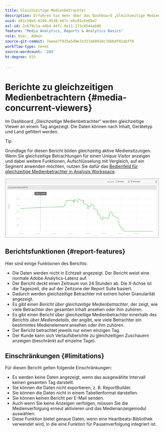 ```yaml
---
title: Gleichzeitige Medienbetrachter
description: Erfahren Sie mehr über das Dashboard „Gleichzeitige Medienbetrachter“, mit dem gleichzeitige Betrachter an einem Tag angezeigt werden. Die Daten können nach Inhalt, Gerätetyp oder Land gefiltert werden.
uuid: e61c50e5-8196-4538-b67c-ebc01c6e6ba7
exl-id: 2c679c1a-a4bd-44fc-8e11-173c8544ab06
feature: "Media Analytics, Reports & Analytics Basics"
role: User, Admin
source-git-commit: 7eeee7f035e5d9e7e327e60910c78bbdf02abff8
workflow-type: tm+mt
source-wordcount: '285'
ht-degree: 91%

---
```


# Berichte zu gleichzeitigen Medienbetrachtern {#media-concurrent-viewers}

Im Dashboard „Gleichzeitige Medienbetrachter“ werden gleichzeitige Viewer an einem Tag angezeigt. Die Daten können nach Inhalt, Gerätetyp und Land gefiltert werden.

>[!TIP]
>
> Grundlage für diesen Bericht bilden gleichzeitig aktive Mediensitzungen.  Wenn Sie gleichzeitige Betrachtungen für einen Unique Visitor anzeigen und dabei weitere Funktionen, Aufschlüsselung mit Vergleich, auf ein Segment anwenden möchten, nutzen Sie dafür das [Bedienfeld für gleichzeitige Medienbetrachter in Analysis Workspace](https://experienceleague.adobe.com/docs/analytics/analyze/analysis-workspace/panels/media-concurrent-viewers.html?lang=de).
>

![](assets/video-concurrent-viewers.png)

## Berichtsfunktionen {#report-features}

Hier sind einige Funktionen des Berichts:

* Die Daten werden nicht in Echtzeit angezeigt. Der Bericht weist eine normale Adobe Analytics-Latenz auf.
* Der Bericht deckt einen Zeitraum von 24 Stunden ab. Die X-Achse ist die Tageszeit, die auf der Zeitzone der Report Suite basiert.
* Dadurch werden gleichzeitige Betrachter mit extrem hoher Granularität angezeigt.
* Es gibt einen *Bericht über gleichzeitige Medienbetrachter*, der zeigt, wie viele Betrachter den gesamten Inhalt ansehen oder ihm zuhören.
* Es gibt einen Bericht über gleichzeitige Medienbetrachter innerhalb des *Berichts über Mediendetails*, der angibt, wie viele Betrachter ein bestimmtes Medienelement ansehen oder ihm zuhören.
* Der Bericht betrachtet jeweils nur einen einzigen Tag.
* Der Kunde kann sich Verlaufsberichte zu gleichzeitigen Zuschauern anzeigen (beschränkt auf einzelne Tage).

## Einschränkungen {#limitations}

Für diesen Bericht gelten folgende Einschränkungen:

* Es werden keine Daten angezeigt, wenn das ausgewählte Intervall keinen gesamten Tag darstellt.
* Sie können die Daten nicht exportieren, z. B. ReportBuilder.
* Sie können die Daten nicht in einem Tabellenformat darstellen.
* Sie können keinen Bericht per E-Mail senden.
* Auch wenn Sie keine Anzeigen verfolgen, müssen Sie die Medienverfolgung erneut aktivieren und das Medienanzeigemodul auswählen.
* Diese Funktion bietet genaue Daten, wenn eine Heartbeats-Bibliothek verwendet wird, in die eine Funktion für Pausenverfolgung integriert ist.
